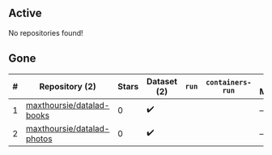 ## Active
No repositories found!

## Gone
| # | Repository (2) | Stars | Dataset (2) | `run` | `containers-run` | Last Modified |
| --- | --- | --- | --- | --- | --- | --- |
| 1 | [maxthoursie/datalad-books](https://github.com/maxthoursie/datalad-books) | 0 | :heavy_check_mark: |  |  | — |
| 2 | [maxthoursie/datalad-photos](https://github.com/maxthoursie/datalad-photos) | 0 | :heavy_check_mark: |  |  | — |
